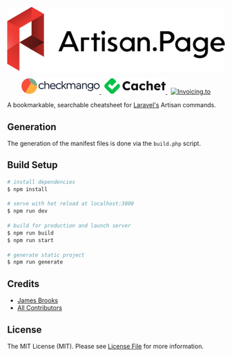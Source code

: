 <p align="center">
  <picture>
    <source media="(prefers-color-scheme: dark)" srcset="assets/img/logo-dark.svg">
    <img src="assets/img/logo.svg" alt="The Laravel Artisan Cheatsheet" />
  </picture>
</p>

<p align="center">
    <a href="https://checkmango.com">
        <img src="https://github.com/jbrooksuk/artisan.page/raw/master/assets/sponsors/checkmango.svg" alt="Checkmango" height="36">
    </a>
    &nbsp;
    <a href="https://cachethq.io">
        <img src="https://github.com/jbrooksuk/artisan.page/raw/master/assets/sponsors/cachet.svg" alt="Cachet" height="36">
    </a>
    &nbsp;
    <a href="https://invoicing.to">
        <img src="https://github.com/jbrooksuk/artisan.page/raw/master/assets/sponsors/invoicing-to.svg" alt="Invoicing.to" height="36">
    </a>
</p>

A bookmarkable, searchable cheatsheet for [Laravel's](https://laravel.com) Artisan commands.

## Generation

The generation of the manifest files is done via the `build.php` script.

## Build Setup

```bash
# install dependencies
$ npm install

# serve with hot reload at localhost:3000
$ npm run dev

# build for production and launch server
$ npm run build
$ npm run start

# generate static project
$ npm run generate
```

## Credits

- [James Brooks](https://github.com/jbrooksuk)
- [All Contributors](../../contributors)

## License

The MIT License (MIT). Please see [License File](LICENSE.md) for more information.
